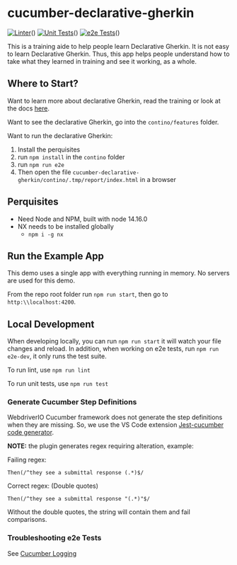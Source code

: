 # cucumber-declarative-gherkin

[![Linter](https://github.com/contino/cucumber-declarative-gherkin/actions/workflows/linter.yml/badge.svg)](https://github.com/contino/cucumber-declarative-gherkin/actions/workflows/linter.yml)()
[![Unit Tests](https://github.com/contino/cucumber-declarative-gherkin/actions/workflows/unit-tests.yml/badge.svg)](https://github.com/contino/cucumber-declarative-gherkin/actions/workflows/unit-tests.yml)()
[![e2e Tests](https://github.com/contino/cucumber-declarative-gherkin/actions/workflows/e2e-test.yml/badge.svg)](https://github.com/contino/cucumber-declarative-gherkin/actions/workflows/e2e-test.yml)()

This is a training aide to help people learn Declarative Gherkin.  It is not
easy to learn Declarative Gherkin.  Thus, this app helps people understand how
to take what they learned in training and see it working, as a whole.

## Where to Start?

Want to learn more about declarative Gherkin, read the training or
look at the docs [here](./docs/declarative-gherkin.md).

Want to see the declarative Gherkin, go into the `contino/features`
folder.

Want to run the declarative Gherkin:

1. Install the perquisites
1. run `npm install` in the `contino` folder
1. run `npm run e2e`
1. Then open the file
    `cucumber-declarative-gherkin/contino/.tmp/report/index.html` in a browser

## Perquisites

- Need Node and NPM, built with node 14.16.0
- NX needs to be installed globally
  - `npm i -g nx`

## Run the Example App

This demo uses a single app with everything running in memory.  No servers are
used for this demo.

From the repo root folder run `npm run start`, then go to `http:\\localhost:4200`.

## Local Development

When developing locally, you can run `npm run start` it will watch your file
changes and reload.  In addition, when working on e2e tests, run
`npm run e2e-dev`, it only runs the test suite.

To run lint, use `npm run lint`

To run unit tests, use `npm run test`

### Generate Cucumber Step Definitions

WebdriverIO Cucumber framework does not generate the step definitions when
they are missing.  So, we use the VS Code extension
[Jest-cucumber code generator](https://marketplace.visualstudio.com/items?itemName=Piotr-Porzuczek.jest-cucumber-code-generator-extension).  

**NOTE:** the plugin generates regex requiring alteration, example:

Failing regex:

```gehrkin
Then(/^they see a submittal response (.*)$/
```

Correct regex: (Double quotes)

```gehrkin
Then(/^they see a submittal response "(.*)"$/
```

Without the double quotes, the string will contain them and fail comparisons.

### Troubleshooting e2e Tests

See [Cucumber Logging](./docs/cucumber-logging.md)
